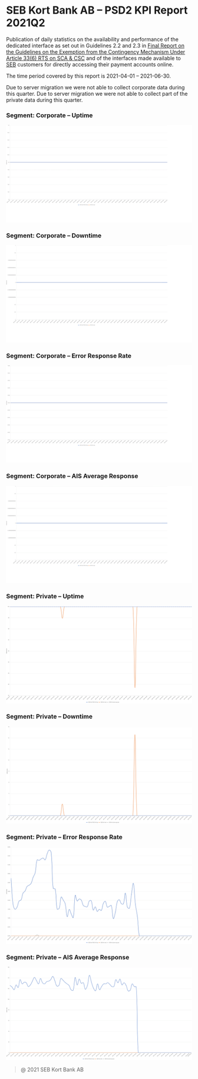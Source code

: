 # SEB Kort Bank AB – PSD2 KPI Report 2021Q2

Publication of daily statistics on the availability and performance of the dedicated interface as set out in Guidelines 2.2 and 2.3 in [Final Report on the Guidelines on the Exemption from the Contingency Mechanism Under Article 33(6) RTS on SCA & CSC](https://eba.europa.eu/sites/default/documents/files/documents/10180/2250578/4e3b9449-ecf9-4756-8006-cbbe74db6d03/Final%20Report%20on%20Guidelines%20on%20the%20exemption%20to%20the%20fall%20back.pdf?retry=1) and of the interfaces made available to [SEB](https://sebgroup.com) customers for directly accessing their payment accounts online.

The time period covered by this report is 2021-04-01 – 2021-06-30.

Due to server migration we were not able to collect corporate data during this quarter.
Due to server migration we were not able to collect part of the private data during this quarter.


### Segment: Corporate – Uptime
![corporate_uptime][corporate_uptime]
### Segment: Corporate – Downtime
![corporate_downtime][corporate_downtime]
### Segment: Corporate – Error Response Rate
![corporate_error][corporate_error]
### Segment: Corporate – AIS Average Response
![corporate_ais][corporate_ais]
### Segment: Private – Uptime
![private_uptime][private_uptime]
### Segment: Private – Downtime
![private_downtime][private_downtime]
### Segment: Private – Error Response Rate
![private_error][private_error]
### Segment: Private – AIS Average Response
![private_ais][private_ais]

[corporate_ais]: ./SEB_CARD_corporate_ais.gif
[corporate_downtime]: ./SEB_CARD_corporate_downtime.gif
[corporate_error]: ./SEB_CARD_corporate_error.gif
[corporate_uptime]: ./SEB_CARD_corporate_uptime.gif
[private_ais]: ./SEB_CARD_private_ais.gif
[private_downtime]: ./SEB_CARD_private_downtime.gif
[private_error]: ./SEB_CARD_private_error.gif
[private_uptime]: ./SEB_CARD_private_uptime.gif


> @ 2021 SEB Kort Bank AB